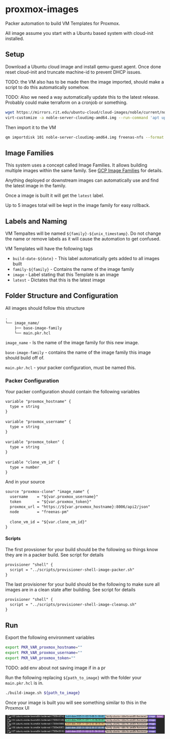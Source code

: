 # proxmox-images

Packer automation to build VM Templates for Proxmox.

All image assume you start with a Ubuntu based system with cloud-init installed.

## Setup

Download a Ubuntu cloud image and install qemu-guest agent.
Once done reset cloud-init and truncate machine-id to prevent DHCP issues.

TODO: the VM also has to be made then the image imported, should make a script to do this automatically somehow.

TODO: Also we need a way automatically update this to the latest release. Probably could make terraform on a cronjob or something.

```bash
wget https://mirrors.rit.edu/ubuntu-cloud/cloud-images/noble/current/noble-server-cloudimg-amd64.img
virt-customize -a noble-server-cloudimg-amd64.img --run-command 'apt update -y' --run-command 'apt install qemu-guest-agent -y' --run-command 'apt clean' --run-command 'cloud-init --debug clean --logs --configs all' --run-command 'truncate -s 0 /etc/machine-id' -v
```

Then import it to the VM

```bash
qm importdisk 101 noble-server-cloudimg-amd64.img freenas-nfs --format qcow2
```

## Image Families

This system uses a concept called Image Families. It allows building multiple images
within the same family. See [GCP Image Families](https://cloud.google.com/compute/docs/images/image-management-best-practices#image_families) for details.

Anything deployed or downstream images can automatically use and find the latest 
image in the family.

Once a image is built it will get the `latest` label.

Up to 5 images total will be kept in the image family for easy rollback.

## Labels and Naming

VM Tempaltes will be named `${family}-${unix_timestamp}`. Do not change the name
or remove labels as it will cause the automation to get confused.

VM Templates will have the following tags

* `build-date-${date}` - This label automatically gets added to all images built
* `family-${family}` - Contains the name of the image family
* `image` - Label stating that this Template is an image
* `latest` - Dictates that this is the latest image

## Folder Structure and Configuration

All images should follow this structure

```
.
└── image_name/
    ├── base-image-family
    └── main.pkr.hcl
```

`image_name` - Is the name of the image family for this new image.

`base-image-family` - contains the name of the image family this image should build off of.

`main.pkr.hcl` - your packer configuration, must be named this.

### Packer Configuration

Your packer configuration should contain the following variables

```hcl
variable "proxmox_hostname" {
  type = string
}

variable "proxmox_username" {
  type = string
}

variable "proxmox_token" {
  type = string
}

variable "clone_vm_id" {
  type = number
}
```

And in your source

```hcl
source "proxmox-clone" "image_name" {
  username    = "${var.proxmox_username}"
  token       = "${var.proxmox_token}"
  proxmox_url = "https://${var.proxmox_hostname}:8006/api2/json"
  node        = "freenas-pm"

  clone_vm_id = "${var.clone_vm_id}"
}
```

#### Scripts

The first provsioner for your build should be the following so things know they are
in a packer build. See script for details

```hcl
provisioner "shell" {
  script = "../scripts/provisioner-shell-image-packer.sh"
}
```

The last provisioner for your build should be the following to make sure all images
are in a clean state after building. See script for details

```hcl
provisioner "shell" {
  script = "../scripts/provisioner-shell-image-cleanup.sh"
}
```

## Run

Export the following environment variables

```bash
export PKR_VAR_proxmox_hostname=""
export PKR_VAR_proxmox_username=""
export PKR_VAR_proxmox_token=""
```

TODO: add env about not saving image if in a pr

Run the following replacing `${path_to_image}` with the folder your `main.pkr.hcl` is in.

```bash
./build-image.sh ${path_to_image}
```

Once your image is built you will see something similar to this in the Proxmox UI

![Proxmox Datacenter View showing built VM Templates with Tags](./assets/proxmox-ui-tags.png)
